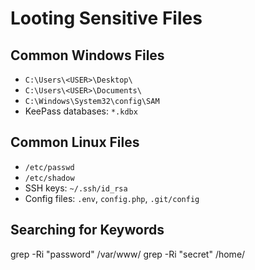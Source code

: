 # Looting Sensitive Files

## Common Windows Files
- `C:\Users\<USER>\Desktop\`
- `C:\Users\<USER>\Documents\`
- `C:\Windows\System32\config\SAM`
- KeePass databases: `*.kdbx`

## Common Linux Files
- `/etc/passwd`
- `/etc/shadow`
- SSH keys: `~/.ssh/id_rsa`
- Config files: `.env`, `config.php`, `.git/config`

## Searching for Keywords

grep -Ri "password" /var/www/
grep -Ri "secret" /home/
